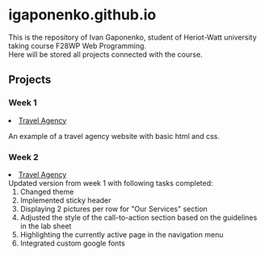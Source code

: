# igaponenko.github.io

This is the repository of Ivan Gaponenko, student of Heriot-Watt university taking course F28WP Web Programming.
<br>
Here will be stored all projects connected with the course.

## Projects
<h3>Week 1</h3>
  <li><a href="https://igaponenko.github.io/week1">Travel Agency</a></li>
  <p>An example of a travel agency website with basic html and css.</p>
<h3>Week 2</h3>
  <li><a href="https://igaponenko.github.io/week2">Travel Agency</a>
  <br>Updated version from week 1 with following tasks completed:
  <ol>
    <li>Changed theme</li>
    <li>Implemented sticky header</li>
    <li>Displaying 2 pictures per row for "Our Services" section</li>
    <li>Adjusted the style of the call-to-action section based on the guidelines in the lab sheet</li>
    <li>Highlighting the currently active page in the navigation menu</li>
    <li>Integrated custom google fonts</li>
  </ol></li>
